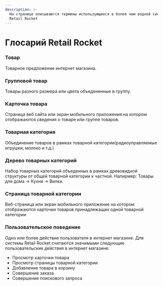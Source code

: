 ```yaml
---
description: >-
  На странице описываются термины использующиеся в более чем водной системе
  Retail Rocket
---
```


# Глосарий Retail Rocket

### Товар

Товарное предложение интернет магазина. 

### Групповой товар

Товары разного размера или цвета объедененные в группу.

### Карточка товара

Страница веб сайта или экран мобильного приложения на котором отображаются сведения о товаре или группе товаров.

### Товарная категория

Объединение товаров в рамках товарной категории\(радиоуправляемые игрушки, молоко и т.д.\)

### Дерево товарных категорий

Набор товарных категорий объеденных в рамках древовидной структуры от общей товарной категории к частной. Напирмер: Товары для дома -&gt; Кухня -&gt; Вилки.

### Страница товарной категории

Веб-страница или экран мобильного приложение на котором отображаются карточки товаров принадлежащих одной товарной категории

### Пользовательское поведение

Одно или более действие пользователя в интернет магазине. Для системы Retail Rocket считаются значимыми следующие пользовательские действия в интернет магазине: 

* Просмотр карточки товара
* Просмотр страницы товарной категории
* Добавление товара в корзину
* Совершение заказа
* Совершение поискового запроса





